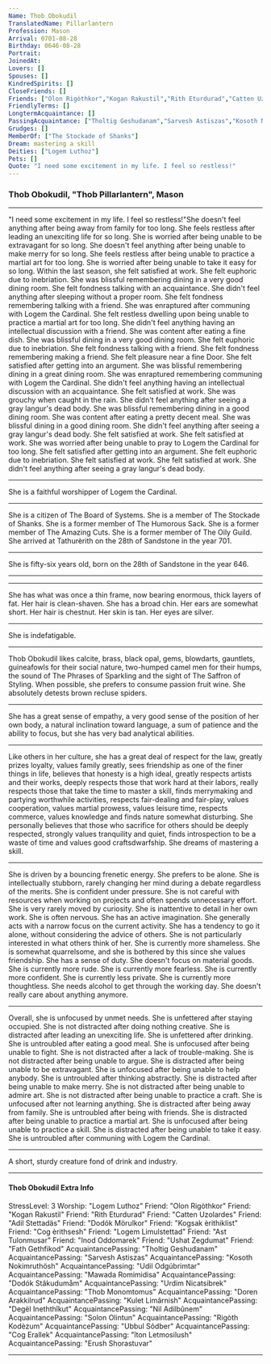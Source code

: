 ```yaml
---
Name: Thob Obokudil
TranslatedName: Pillarlantern
Profession: Mason    
Arrival: 0701-08-28
Birthday: 0646-08-28
Portrait:
JoinedAt: 
Lovers: []
Spouses: []
KindredSpirits: []
CloseFriends: []
Friends: ["Olon Rigòthkor","Kogan Rakustil","Rith Eturdurad","Catten Uzolardes","Adil Stettadäs","Dodók Mörulkor","Kogsak èrithiklist","Cog èrithsesh","Logem Limulstettad","Ast Tulonmusar","Inod Oddomarek","Ushat Zegdumat","Fath Gethfikod"]
FriendlyTerms: []
LongtermAcquaintance: []
PassingAcquaintance: ["Tholtig Geshudanam","Sarvesh Astiszas","Kosoth Nokimruthösh","Udil Odgúbrimtar","Mawada Romimidisa","Dodók Stâkudumåm","Urdim Nicatsibrek","Thob Monomtomus","Doren Arakkilrud","Kulet Limârnish","Degël Ineththîkut","Nil Adilbûnem","Solon Olintun","Rigòth Kodèzum","Ubbul Sôdber","Cog Erallek","îton Letmosilush","Erush Shorastuvar"]
Grudges: []
MemberOf: ["The Stockade of Shanks"]
Dream: mastering a skill
Deities: ["Logem Luthoz"]
Pets: []
Quote: "I need some excitement in my life. I feel so restless!"
---
```


### Thob Obokudil, "Thob Pillarlantern", Mason 
 
***

"I need some excitement in my life. I feel so restless!"She doesn't feel anything after being away from family for too long. She feels restless after leading an unexciting life for so long. She is worried after being unable to be extravagant for so long. She doesn't feel anything after being unable to make merry for so long. She feels restless after being unable to practice a martial art for too long. She is worried after being unable to take it easy for so long. Within the last season, she felt satisfied at work. She felt euphoric due to inebriation. She was blissful remembering dining in a very good dining room. She felt fondness talking with an acquaintance. She didn't feel anything after sleeping without a proper room. She felt fondness remembering talking with a friend. She was enraptured after communing with Logem the Cardinal. She felt restless dwelling upon being unable to practice a martial art for too long. She didn't feel anything having an intellectual discussion with a friend. She was content after eating a fine dish. She was blissful dining in a very good dining room. She felt euphoric due to inebriation. She felt fondness talking with a friend. She felt fondness remembering making a friend. She felt pleasure near a fine Door. She felt satisfied after getting into an argument. She was blissful remembering dining in a great dining room. She was enraptured remembering communing with Logem the Cardinal. She didn't feel anything having an intellectual discussion with an acquaintance. She felt satisfied at work. She was grouchy when caught in the rain. She didn't feel anything after seeing a gray langur's dead body. She was blissful remembering dining in a good dining room. She was content after eating a pretty decent meal. She was blissful dining in a good dining room. She didn't feel anything after seeing a gray langur's dead body. She felt satisfied at work. She felt satisfied at work. She was worried after being unable to pray to Logem the Cardinal for too long. She felt satisfied after getting into an argument. She felt euphoric due to inebriation. She felt satisfied at work. She felt satisfied at work. She didn't feel anything after seeing a gray langur's dead body. 
***

She is a faithful worshipper of Logem the Cardinal. 
***

She is a citizen of The Board of Systems. She is a member of The Stockade of Shanks. She is a former member of The Humorous Sack. She is a former member of The Amazing Cuts. She is a former member of The Oily Guild. She arrived at Tathurèrith on the 28th of Sandstone in the year 701. 
***

She is fifty-six years old, born on the 28th of Sandstone in the year 646. 
***


***

She has what was once a thin frame, now bearing enormous, thick layers of fat. Her hair is clean-shaven. She has a broad chin. Her ears are somewhat short. Her hair is chestnut. Her skin is tan. Her eyes are silver. 
***

She is indefatigable. 
***

Thob Obokudil likes calcite, brass, black opal, gems, blowdarts, gauntlets, guineafowls for their social nature, two-humped camel men for their humps, the sound of The Phrases of Sparkling and the sight of The Saffron of Styling. When possible, she prefers to consume passion fruit wine. She absolutely detests brown recluse spiders. 
***

She has a great sense of empathy, a very good sense of the position of her own body, a natural inclination toward language, a sum of patience and the ability to focus, but she has very bad analytical abilities. 
***

Like others in her culture, she has a great deal of respect for the law, greatly prizes loyalty, values family greatly, sees friendship as one of the finer things in life, believes that honesty is a high ideal, greatly respects artists and their works, deeply respects those that work hard at their labors, really respects those that take the time to master a skill, finds merrymaking and partying worthwhile activities, respects fair-dealing and fair-play, values cooperation, values martial prowess, values leisure time, respects commerce, values knowledge and finds nature somewhat disturbing. She personally believes that those who sacrifice for others should be deeply respected, strongly values tranquility and quiet, finds introspection to be a waste of time and values good craftsdwarfship. She dreams of mastering a skill. 
***

She is driven by a bouncing frenetic energy. She prefers to be alone. She is intellectually stubborn, rarely changing her mind during a debate regardless of the merits. She is confident under pressure. She is not careful with resources when working on projects and often spends unnecessary effort. She is very rarely moved by curiosity. She is inattentive to detail in her own work. She is often nervous. She has an active imagination. She generally acts with a narrow focus on the current activity. She has a tendency to go it alone, without considering the advice of others. She is not particularly interested in what others think of her. She is currently more shameless. She is somewhat quarrelsome, and she is bothered by this since she values friendship. She has a sense of duty. She doesn't focus on material goods. She is currently more rude. She is currently more fearless. She is currently more confident. She is currently less private. She is currently more thoughtless. She needs alcohol to get through the working day. She doesn't really care about anything anymore. 
***

Overall, she is unfocused by unmet needs. She is unfettered after staying occupied. She is not distracted after doing nothing creative. She is distracted after leading an unexciting life. She is unfettered after drinking. She is untroubled after eating a good meal. She is unfocused after being unable to fight. She is not distracted after a lack of trouble-making. She is not distracted after being unable to argue. She is distracted after being unable to be extravagant. She is unfocused after being unable to help anybody. She is untroubled after thinking abstractly. She is distracted after being unable to make merry. She is not distracted after being unable to admire art. She is not distracted after being unable to practice a craft. She is unfocused after not learning anything. She is distracted after being away from family. She is untroubled after being with friends. She is distracted after being unable to practice a martial art. She is unfocused after being unable to practice a skill. She is distracted after being unable to take it easy. She is untroubled after communing with Logem the Cardinal. 
***

A short, sturdy creature fond of drink and industry. 
***

#### Thob Obokudil Extra Info

StressLevel: 3
Worship: "Logem Luthoz"
Friend: "Olon Rigòthkor"
Friend: "Kogan Rakustil"
Friend: "Rith Eturdurad"
Friend: "Catten Uzolardes"
Friend: "Adil Stettadäs"
Friend: "Dodók Mörulkor"
Friend: "Kogsak èrithiklist"
Friend: "Cog èrithsesh"
Friend: "Logem Limulstettad"
Friend: "Ast Tulonmusar"
Friend: "Inod Oddomarek"
Friend: "Ushat Zegdumat"
Friend: "Fath Gethfikod"
AcquaintancePassing: "Tholtig Geshudanam"
AcquaintancePassing: "Sarvesh Astiszas"
AcquaintancePassing: "Kosoth Nokimruthösh"
AcquaintancePassing: "Udil Odgúbrimtar"
AcquaintancePassing: "Mawada Romimidisa"
AcquaintancePassing: "Dodók Stâkudumåm"
AcquaintancePassing: "Urdim Nicatsibrek"
AcquaintancePassing: "Thob Monomtomus"
AcquaintancePassing: "Doren Arakkilrud"
AcquaintancePassing: "Kulet Limârnish"
AcquaintancePassing: "Degël Ineththîkut"
AcquaintancePassing: "Nil Adilbûnem"
AcquaintancePassing: "Solon Olintun"
AcquaintancePassing: "Rigòth Kodèzum"
AcquaintancePassing: "Ubbul Sôdber"
AcquaintancePassing: "Cog Erallek"
AcquaintancePassing: "îton Letmosilush"
AcquaintancePassing: "Erush Shorastuvar"

***
